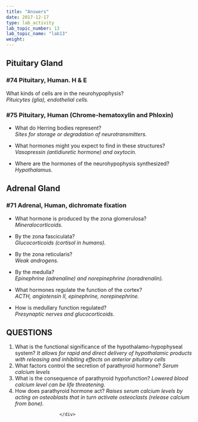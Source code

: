 ```yaml
---
title: "Answers"
date: 2017-12-17
type: lab_activity
lab_topic_number: 13
lab_topic_name: "lab13"
weight: 
---
```

<div class="entrybody">
						<h2>Pituitary Gland</h2>

<h3>#74 Pituitary, Human. H &amp; E</h3>

<p>What kinds of cells are in the neurohypophysis? <br>
<em>Pituicytes (glia), endothelial cells.</em></p>

<h3>#75 Pituitary, Human (Chrome-hematoxylin and Phloxin)</h3>


<ul>
<li>What do Herring bodies represent? <br>
<em>Sites for storage or degradation of neurotransmitters.</em></li>
</ul>




<ul>
<li>What hormones might you expect to find in these structures? <br>
<em>Vasopressin (antidiuretic hormone) and oxytocin.</em></li>
</ul>




<ul>
<li>Where are the hormones of the neurohypophysis synthesized? <br>
<em>Hypothalamus.</em></li>
</ul>



<h2>Adrenal Gland</h2>

<h3>#71 Adrenal, Human, dichromate fixation</h3>


<ul>
<li>What hormone is produced by the zona glomerulosa? <br>
<em>Mineralocorticoids.</em></li>
</ul>




<ul>
<li>By the zona fasciculata? <br>
<em>Glucocorticoids (cortisol in humans).</em></li>
</ul>




<ul>
<li>By the zona reticularis? <br>
<em>Weak androgens.</em></li>
</ul>




<ul>
<li>By the medulla? <br>
<em>Epinephrine (adrenaline) and norepinephrine (noradrenalin).</em></li>
</ul>




<ul>
<li>What hormones regulate the function of the cortex? <br>
<em><span class="caps">ACTH, </span>angiotensin <span class="caps">II, </span>epinephrine, norepinephrine.</em></li>
</ul>




<ul>
<li>How is medullary function regulated? <br>
<em>Presynaptic nerves and glucocorticoids.</em></li>
</ul>



<h2><span class="caps">QUESTIONS</span></h2>


<ol>
<li>What is the functional significance of the hypothalamo-hypophyseal system? <em>It allows for rapid and direct delivery of hypothalamic products with releasing and inhibiting effects on anterior pituitary cells</em></li>
<li>What factors control the secretion of parathyroid hormone?  <em>Serum calcium levels</em></li>
<li>What is the consequence of parathyroid hypofunction?  <em>Lowered blood calcium level can be life threatening.</em></li>
<li>How does parathyroid hormone act?  <em>Raises serum calcium levels by acting on osteoblasts that in turn activate osteoclasts (release calcium from bone).</em></li>
</ol>


						
						
						</div>